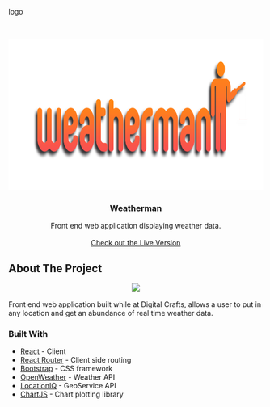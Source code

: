 
logo

<!-- PROJECT LOGO -->
<br />
<p align="center">
    <a>
    <img src="/logo.png" alt="Logo" width="750" height="300">
    </a>

  <h3 align="center">Weatherman</h3>

  <p align="center">
    Front end web application displaying weather data.
    <br />
    <br />
    <a href="https://weatherman.baileyday.dev">Check out the Live Version</a>
  </p>
</p>


<!-- ABOUT THE PROJECT -->
## About The Project
<p align="center">
 <img src="/ezgif.com-optimize.gif?raw=true" width="750px">
</p>
Front end web application built while at Digital Crafts, allows a user to put in any location and get an abundance of real time weather data.

### Built With
* [React](https://reactjs.org/) - Client
* [React Router](https://reactrouter.com/) - Client side routing
* [Bootstrap](https://getbootstrap.com/) - CSS framework
* [OpenWeather](https://openweathermap.org/) - Weather API
* [LocationIQ](https://locationiq.com/) - GeoService API
* [ChartJS](https://www.chartjs.org/) - Chart plotting library





<!-- MARKDOWN LINKS & IMAGES -->
<!-- https://www.markdownguide.org/basic-syntax/#reference-style-links -->
[contributors-shield]: https://img.shields.io/github/contributors/BaileyDay/ChatApp?style=flat-square
[contributors-url]: https://github.com/BaileyDay/Chatapp/graphs/contributors
[forks-shield]: https://img.shields.io/github/forks/BaileyDay/ChatApp?style=social
[stars-shield]: https://img.shields.io/github/stars/BaileyDay/ChatApp?style=social
[stars-url]: https://github.com/BaileyDay/Chatapp/stargazers
[issues-shield]: https://img.shields.io/github/issues/BaileyDay/ChatApp?style=flat-square
[issues-url]: https://github.com/BaileyDay/Chatapp/issues
[linkedin-shield]: https://img.shields.io/badge/-LinkedIn-black.svg?style=flat-square&logo=linkedin&colorB=555
[linkedin-url]: https://www.linkedin.com/in/bailey-j-day/
[product-screenshot]: images/screenshot.png
